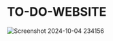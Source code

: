 # TO-DO-WEBSITE
![Screenshot 2024-10-04 234156](https://github.com/user-attachments/assets/9765e1fc-3da7-4f02-891a-4ad3bb7b206b)
